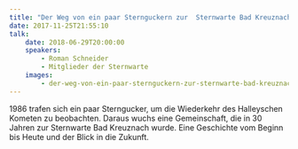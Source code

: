 ```yaml
---
title: "Der Weg von ein paar Sternguckern zur  Sternwarte Bad Kreuznach in 30 Jahren"
date: 2017-11-25T21:55:10
talk:
    date: 2018-06-29T20:00:00
    speakers:
        - Roman Schneider
        - Mitglieder der Sternwarte
    images:
        - der-weg-von-ein-paar-sternguckern-zur-sternwarte-bad-kreuznach-in-30-jahren-title.jpg
---
```

1986 trafen sich ein paar Sterngucker, um die Wiederkehr des Halleyschen Kometen zu beobachten. Daraus wuchs eine Gemeinschaft, die in 30 Jahren zur Sternwarte Bad Kreuznach wurde. Eine Geschichte vom Beginn bis Heute und der Blick in die Zukunft.


